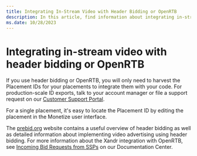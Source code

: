 ```yaml
---
title: Integrating In-Stream Video with Header Bidding or OpenRTB
description: In this article, find information about integrating in-stream video with header bidding or OpenRTB.
ms.date: 10/28/2023
---
```


# Integrating in-stream video with header bidding or OpenRTB

If you use header bidding or OpenRTB, you will only need to harvest the Placement IDs for your placements to integrate them with your code. For production-scale ID exports, talk to your account manager or file a support request on our [Customer Support Portal](https://help.xandr.com/s/login/).

For a single placement, it's easy to locate the Placement ID by editing the placement in the Monetize user interface.

The [prebid.org](https://docs.prebid.org/index.html) website contains a useful overview of header bidding as well as detailed information about implementing video advertising using header bidding. For more information about the Xandr integration with OpenRTB, see [Incoming Bid Requests from SSPs](../supply-partners/incoming-bid-request-from-ssps.md) on our Documentation Center.
